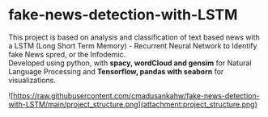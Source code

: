 # fake-news-detection-with-LSTM

This project is based on analysis and classification of text based news with a LSTM (Long Short Term Memory) - Recurrent Neural Network to Identify fake News spred, or the Infodemic.  
Developed using python, with **spacy, wordCloud and gensim** for Natural Language Processing and **Tensorflow, pandas with seaborn** for visualizations.   

![https://raw.githubusercontent.com/cmadusankahw/fake-news-detection-with-LSTM/main/project_structure.png](attachment:project_structure.png)
